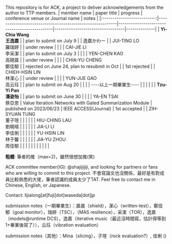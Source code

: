 This repository is for ACK, a project to deliver acknowledgements from the author to TTP members.
|         member name        | paper title                                              | progress                                     | conference venue or Journal name | notes        |
|:--------------------------:|----------------------------------------------------------|----------------------------------------------|----------------------------------|--------------|
| **Yi-Chia Wang<br>王逸嘉** |                                                          | plan to submit on July 9                     |                                  | 逸嘉かわー   |
|    JUI-TING LO<br>羅瑞婷   |                                                          | under review                                 |                                  |              |
|    CAI-JIE LI<br>李采潔    |                                                          | plan to submit on July 3                     |                                  |              |
|   YEN-CHEN KAO<br>高硯晨   |                                                          | under review                                 |                                  |              |
|   CHIA-YU CHENG<br>鄭佳郁  |                                                          | rejected on June 24, plan to resubmit in Oct |                                  | 1st rejected |
|  CHIEH-HSIN LIN<br>林潔心  |                                                          | under review                                 |                                  |              |
|    YUN-JUE GAO<br>高云珏   |                                                          | plan to submit on Aug 20                     |                                  |              |
|   ----以上一期畢業生----   |                                                          |                                              |                                  |              |
|  **Tzu-Yi Pan<br>潘姿怡**  |                                                          | plan to submit on June 30                    |                                  |              |
|    YA-EN TSAI<br>蔡亞恩    | Value Iteration Networks with Gated Summarization Module | published on 2023/06/23                      | IEEE ACCESS(Journal)              | 1st accepted |
|  ZIH-SYUAN TUNG<br>董子瑄  |                                                          |                                              |                                  |              |
|   HIU-CHING LAU<br>劉曉晴  |                                                          |                                              |                                  |              |
|     JIA-LI LI<br>李佳俐    |                                                          |                                              |                                  |              |
|    YU-HSIN LIN<br>林于馨   |                                                          |                                              |                                  |              |
|    JIA-YU ZHOU<br>周佳郁   |                                                          |                                              |                                  |              |
|                            |                                                          |                                              |                                  |              |


**粗體**: 筆者的推（max=2)，雖然很想加推(笑)

ACK committee member(IG): @shajijijiji, and looking for partners or fans who are willing to commit to this project. 不會寫論文也沒關係，最好是有對成員比較熟悉的大佬，筆者認識的成員太少了TAT. Feel free to contact me in Chinese, English, or Japanese.

Contact: lijialong[at]fuji[dot]waseda[dot]jp

submission notes（一期畢業生）：晨晨（shield），潔心（written-test），鄭佳郁（goal monitor），瑞婷（TSC），（MAS resilience），采潔（TOR），逸嘉（models@runtime DCS），逸嘉（iterative music（最近沒時間寫，估計得等到1+畢業後寫了）），云珏（vibration evaluation）

submission notes（其他）：Mina（slicing），子瑄（rock evaluation?）, 佳俐 ()

